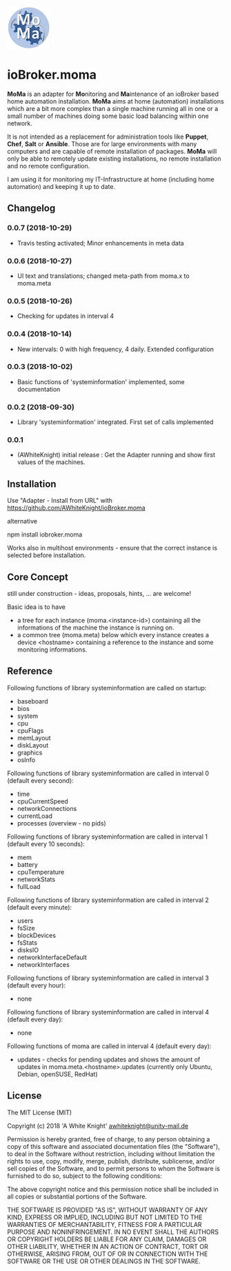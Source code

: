 ![Logo](admin/moma.png)
# ioBroker.moma


**MoMa** is an adapter for **Mo**nitoring and **Ma**intenance of an ioBroker based home automation installation.
**MoMa** aims at home (automation) installations which are a bit more complex than a single machine running all in one or a small number of machines doing some basic load balancing within one network.

It is not intended as a replacement for administration tools like **Puppet**, **Chef**, **Salt** or **Ansible**.
Those are for large environments with many computers and are capable of remote installation of packages. **MoMa** will only be able to remotely update existing installations, no remote installation and no remote configuration.


I am using it for monitoring my IT-Infrastructure at home (including home automation) and keeping it up to date.

## Changelog
### 0.0.7 (2018-10-29)
* Travis testing activated; Minor enhancements in meta data

### 0.0.6 (2018-10-27)
* UI text and translations; changed meta-path from moma.x to moma.meta

### 0.0.5 (2018-10-26)
* Checking for updates in interval 4

### 0.0.4 (2018-10-14)
* New intervals: 0 with high frequency, 4 daily. Extended configuration

### 0.0.3 (2018-10-02)
* Basic functions of 'systeminformation' implemented, some documentation

### 0.0.2 (2018-09-30)
* Library 'systeminformation' integrated. First set of calls implemented

### 0.0.1
* (AWhiteKnight) initial release : Get the Adapter running and show first values of the machines.

## Installation

Use "Adapter - Install from URL" with https://github.com/AWhiteKnight/ioBroker.moma

alternative

npm install iobroker.moma

Works also in multihost environments - ensure that the correct instance is selected before installation.

## Core Concept

still under construction - ideas, proposals, hints, ... are welcome!


Basic idea is to have 
+ a tree for each instance (moma.\<instance-id\>) containing all the informations of the machine the instance is running on. 
+ a common tree (moma.meta) below which every instance creates a device \<hostname\> containing a reference to the instance and some monitoring informations.

## Reference

Following functions of library systeminformation are called on startup:
* baseboard
* bios
* system
* cpu 
* cpuFlags
* memLayout
* diskLayout
* graphics
* osInfo


Following functions of library systeminformation are called in interval 0 (default every second):
* time
* cpuCurrentSpeed
* networkConnections
* currentLoad
* processes (overview - no pids)


Following functions of library systeminformation are called in interval 1 (default every 10 seconds):
* mem
* battery
* cpuTemperature
* networkStats
* fullLoad


Following functions of library systeminformation are called in interval 2 (default every minute):
* users
* fsSize
* blockDevices
* fsStats
* disksIO
* networkInterfaceDefault
* networkInterfaces


Following functions of library systeminformation are called in interval 3 (default every hour):
* none

Following functions of library systeminformation are called in interval 4 (default every day):
* none

Following functions of moma are called in interval 4 (default every day):
* updates - checks for pending updates and shows the amount of updates in moma.meta.\<hostname\>.updates (currently only Ubuntu, Debian, openSUSE, RedHat)


## License
The MIT License (MIT)

Copyright (c) 2018 'A White Knight' <awhiteknight@unity-mail.de>

Permission is hereby granted, free of charge, to any person obtaining a copy
of this software and associated documentation files (the "Software"), to deal
in the Software without restriction, including without limitation the rights
to use, copy, modify, merge, publish, distribute, sublicense, and/or sell
copies of the Software, and to permit persons to whom the Software is
furnished to do so, subject to the following conditions:

The above copyright notice and this permission notice shall be included in
all copies or substantial portions of the Software.

THE SOFTWARE IS PROVIDED "AS IS", WITHOUT WARRANTY OF ANY KIND, EXPRESS OR
IMPLIED, INCLUDING BUT NOT LIMITED TO THE WARRANTIES OF MERCHANTABILITY,
FITNESS FOR A PARTICULAR PURPOSE AND NONINFRINGEMENT. IN NO EVENT SHALL THE
AUTHORS OR COPYRIGHT HOLDERS BE LIABLE FOR ANY CLAIM, DAMAGES OR OTHER
LIABILITY, WHETHER IN AN ACTION OF CONTRACT, TORT OR OTHERWISE, ARISING FROM,
OUT OF OR IN CONNECTION WITH THE SOFTWARE OR THE USE OR OTHER DEALINGS IN
THE SOFTWARE.
